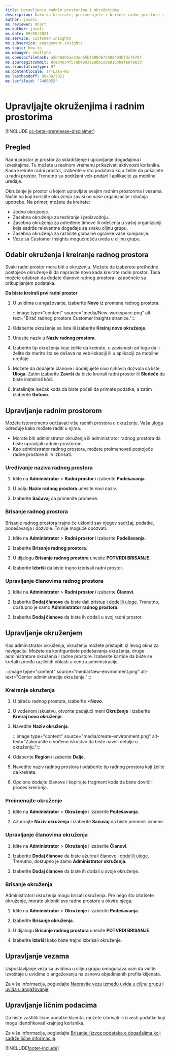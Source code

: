 ```yaml
---
title: Upravljanje radnim prostorima i okruženjima
description: Kako da kreirate, preimenujete i brišete radne prostore i okruženja.
author: jusali
ms.reviewer: mhart
ms.author: jusali
ms.date: 09/09/2021
ms.service: customer-insights
ms.subservice: engagement-insights
ms.topic: how-to
ms.manager: shellyha
ms.openlocfilehash: a5b48db5ae23ea65bf608d67348d493bfdc7678f
ms.sourcegitcommit: 0ceb46c4f57ab49d3a2ebb1c8a816bbafe979e3d
ms.translationtype: HT
ms.contentlocale: sr-Latn-RS
ms.lasthandoff: 09/09/2021
ms.locfileid: "7486052"
---
```

# <a name="manage-environments-and-workspaces"></a>Upravljajte okruženjima i radnim prostorima

[!INCLUDE [cc-beta-prerelease-disclaimer](includes/cc-beta-prerelease-disclaimer.md)]

## <a name="overview"></a>Pregled

Radni prostor je prostor za skladištenje i upravljanje događajima i izveštajima. Tu možete u realnom vremenu prikazivati aktivnosti korisnika. Kada kreirate radni prostor, izaberite vrstu podataka koju želite da pošaljete u radni prostor. Trenutno su podržani veb-podaci i aplikacije za mobilne uređaje.

Okruženje je prostor u kojem upravljate svojim radnim prostorima i vezama. Način na koji koristite okruženja zavisi od vaše organizacije i slučaja upotrebe. Na primer, možete da kreirate:

-   Jedno okruženje.
-   Zasebna okruženja za testiranje i proizvodnju.
-   Zasebna okruženja za određene timove ili odeljenja u vašoj organizaciji koja sadrže relevantne događaje za svaku ciljnu grupu.
-   Zasebna okruženja za različite globalne ogranke vaše kompanije.
-   Veze sa Customer Insights mogućnošću uvida u ciljnu grupu.

## <a name="choose-an-environment-and-create-a-workspace"></a>Odabir okruženja i kreiranje radnog prostora 

Svaki radni prostor mora biti u okruženju. Možete da izaberete prethodno postojeće okruženje ili da napravite novo kada kreirate radni prostor. Tada možete odabrati da dodate članove radnog prostora i započnete sa prikupljanjem podataka.

**Da biste kreirali prvi radni prostor**

1. U uvidima u angažovanje, izaberite **Novo** iz promene radnog prostora. 

   :::image type="content" source="media/New-workspace.png" alt-text="Birač radnog prostora Customer Insights stranice.":::

1. Odaberite okruženje sa liste ili izaberite **Kreiraj novo okruženje**.

1. Unesite naziv u **Naziv radnog prostora**. 

1. Izaberite tip okruženja koje želite da kreirate, u zavisnosti od toga da li želite da merite šta se dešava na veb-lokaciji ili u aplikaciji za mobilne uređaje. 

1. Možete da dodajete članove i dodeljujete nivo njihovih dozvola sa liste **Uloga**. Zatim izaberite **Završi** da biste kreirali radni prostor ili **Sledeće** da biste instalirali kôd. 

1. Instalirajte isečak koda da biste počeli da primate podatke, a zatim izaberite **Gotovo**. 

## <a name="manage-a-workspace"></a>Upravljanje radnim prostorom

Možete istovremeno održavati više radnih prostora u okruženju. Vaša [uloga](user-roles.md) određuje kako možete raditi u njima. 

 - Morate biti administrator okruženja ili administrator radnog prostora da biste upravljali radnim prostorom.
 - Kao administrator radnog prostora, možete preimenovati postojeće radne prostore ili ih izbrisati. 

### <a name="edit-a-workspace-name"></a>Uređivanje naziva radnog prostora

1. Idite na **Administrator** > **Radni prostor** i izaberite **Podešavanja**.

1. U polju **Naziv radnog prostora** unesite novi naziv.

1. Izaberite **Sačuvaj** da primenite promene.

### <a name="delete-a-workspace"></a>Brisanje radnog prostora

Brisanje radnog prostora trajno će ukloniti sav njegov sadržaj, podatke, podešavanja i dozvole. To nije moguće opozvati.

1. Idite na **Administrator** > **Radni prostor** i izaberite **Podešavanja**.

1. Izaberite **Brisanje radnog prostora**. 

1. U dijalogu **Brisanje radnog prostora** unesite **POTVRDI BRISANJE**. 

1. Izaberite **Izbriši** da biste trajno izbrisali radni prostor.

### <a name="manage-workspace-members"></a>Upravljanje članovima radnog prostora

1. Idite na **Administrator** > **Radni prostor** i izaberite **Članovi**.

1. Izaberite **Dodaj članove** da biste dali pristup i [dodelili uloge](user-roles.md). Trenutno, dostupno je samo **Administrator radnog prostora**.

1. Izaberite **Dodaj članove** da biste ih dodali u svoj radni prostor.

## <a name="manage-an-environment"></a>Upravljanje okruženjem

Kao administrator okruženja, okruženju možete pristupiti iz levog okna za navigaciju. Možete da konfigurišete podešavanja okruženja, druge administratore okruženja i radne prostore. Izaberite kartice da biste se kretali između različitih oblasti u centru administracije.

:::image type="content" source="media/New-environment.png" alt-text="Centar administracije okruženja.":::

### <a name="create-an-environment"></a>Kreiranje okruženja

1. U biraču radnog prostora, izaberite **+Novo**.

1. U vođenom iskustvu, otvorite padajući meni **Okruženje** i izaberite **Kreiraj novo okruženje**. 

1. Navedite **Naziv okruženja**.

   :::image type="content" source="media/create-environment.png" alt-text="Zakoračite u vođeno iskustvo da biste naveli detalje o okruženju.":::

1. Odaberite **Region** i izaberite **Dalje**. 

1. Navedite naziv radnog prostora i odaberite tip radnog prostora koji želite da kreirate. 

1.  Opciono dodajte članove i kopirajte fragment koda da biste dovršili proces kreiranja.

### <a name="rename-an-environment"></a>Preimenujte okruženje

1. Idite na **Administrator** > **Okruženje** i izaberite **Podešavanja**.

1. Ažurirajte **Naziv okruženja** i izaberite **Sačuvaj** da biste primenili izmene.

### <a name="manage-environment-members"></a>Upravljanje članovima okruženja

1. Idite na **Administrator** > **Okruženje** i izaberite **Članovi**.

1. Izaberite **Dodaj članove** da biste ažurirali članove i [dodelili uloge](user-roles.md). Trenutno, dostupno je samo **Administrator okruženja**.

1. Izaberite **Dodaj članove** da biste ih dodali u svoje okruženje.

### <a name="delete-an-environment"></a>Brisanje okruženja

Administratori okruženja mogu brisati okruženja. Pre nego što izbrišete okruženje, morate ukloniti sve radne prostore u okviru njega.

1. Idite na **Administrator** > **Okruženje** i izaberite **Podešavanja**.

1. Izaberite **Brisanje okruženja**. 

1. U dijalogu **Brisanje radnog prostora** unesite **POTVRDI BRISANJE**. 

1. Izaberite **Izbriši** kako biste trajno izbrisali okruženje.

## <a name="manage-connections"></a>Upravljanje vezama

Uspostavljanje veza sa uvidima u ciljnu grupu omogućava vam da vidite izveštaje u uvidima o angažovanju na osnovu objedinjenih profila klijenata. 

Za više informacija, pogledajte [Napravite vezu između uvida u ciljnu grupu i uvida u angažovanje](integrate-audience-insights-engagement-insights.md).

## <a name="manage-personal-data"></a>Upravljanje ličnim podacima

Da biste zaštitili lične podatke klijenta, možete izbrisati ili izvesti podatke koji mogu identifikovati krajnjeg korisnika.

Za više informacija, pogledajte [Brisanje i izvoz podataka o događajima koji sadrže lične informacije](delete-export-personal-data.md).


[!INCLUDE[footer-include](../includes/footer-banner.md)]
